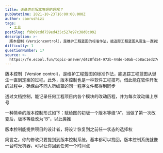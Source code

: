 ```yaml
---
title: 说说你对版本管理的理解？
pubDatetime: 2021-10-23T16:00:00.000Z
author: caorushizi
tags:
  - 工具
postSlug: f9b09cdd759ed435c527e97c38d0c092
description: >-
  版本控制（Versioncontrol），是维护工程蓝图的标准作法，能追踪工程蓝图从诞生一直到定案的过程。此外，版本控制也是一种软件工程技巧，借此能在软件开发的过程中，确保由不同人所编辑的同一程序文件
difficulty: 1
questionNumber: 17
source: >-
  https://fe.ecool.fun/topic-answer/d428fd54-972b-44de-b0ab-cb8ac1ed27ca?orderBy=updateTime&order=desc&tagId=29
---
```


版本控制（Version control），是维护工程蓝图的标准作法，能追踪工程蓝图从诞生一直到定案的过程。此外，版本控制也是一种软件工程技巧，借此能在软件开发的过程中，确保由不同人所编辑的同一程序文件都得到同步

透过文档控制，能记录任何工程项目内各个模块的改动历程，并为每次改动编上序号

一种简单的版本控制形式如下：赋给图的初版一个版本等级“A”。当做了第一次改变后，版本等级改为“B”，以此类推

版本控制能提供项目的设计者，将设计恢复到之前任一状态的选择权

简言之，你的修改只要提到到版本控制系统，基本都可以找回，版本控制系统就像一台时光机器，可以让你回到任何一个时间点
